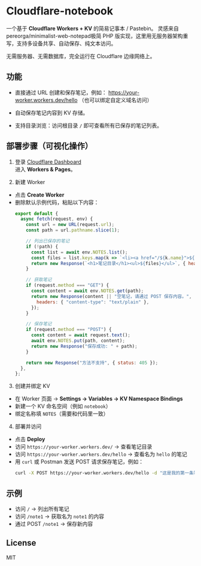 # Cloudflare-notebook
一个基于 **Cloudflare Workers + KV** 的简易记事本 / Pastebin。 
灵感来自pereorga/minimalist-web-notepad极简 PHP 版实现，这里用无服务器架构重写，支持多设备共享、自动保存、纯文本访问。

无需服务器、无需数据库，完全运行在 Cloudflare 边缘网络上。  

## 功能
- 直接通过 URL 创建和保存笔记，例如：
https://your-worker.workers.dev/hello （也可以绑定自定义域名访问）

- 自动保存笔记内容到 KV 存储。  
- 支持目录浏览：访问根目录 `/` 即可查看所有已保存的笔记列表。  

## 部署步骤（可视化操作）
1. 登录 [Cloudflare Dashboard](https://dash.cloudflare.com/)  
 进入 **Workers & Pages**。

2. 新建 Worker  
 - 点击 **Create Worker**  
 - 删除默认示例代码，粘贴以下内容：
   ```javascript
   export default {
     async fetch(request, env) {
       const url = new URL(request.url);
       const path = url.pathname.slice(1);

       // 列出已保存的笔记
       if (!path) {
         const list = await env.NOTES.list();
         const files = list.keys.map(k => `<li><a href="/${k.name}">${k.name}</a></li>`).join("");
         return new Response(`<h1>笔记目录</h1><ul>${files}</ul>`, { headers: { "content-type": "text/html" } });
       }

       // 获取笔记
       if (request.method === "GET") {
         const content = await env.NOTES.get(path);
         return new Response(content || "空笔记，请通过 POST 保存内容。", {
           headers: { "content-type": "text/plain" },
         });
       }

       // 保存笔记
       if (request.method === "POST") {
         const content = await request.text();
         await env.NOTES.put(path, content);
         return new Response("保存成功: " + path);
       }

       return new Response("方法不支持", { status: 405 });
     },
   };
   ```

3. 创建并绑定 KV  
 - 在 Worker 页面 → **Settings → Variables → KV Namespace Bindings**  
 - 新建一个 KV 命名空间（例如 `notebook`）  
 - 绑定名称填 `NOTES`（需要和代码里一致）  

4. 部署并访问  
 - 点击 **Deploy**  
 - 访问 `https://your-worker.workers.dev/` → 查看笔记目录  
 - 访问 `https://your-worker.workers.dev/hello` → 查看名为 `hello` 的笔记  
 - 用 `curl` 或 Postman 发送 POST 请求保存笔记，例如：
   ```bash
   curl -X POST https://your-worker.workers.dev/hello -d "这是我的第一条笔记"
   ```

## 示例
- 访问 `/` → 列出所有笔记  
- 访问 `/note1` → 获取名为 `note1` 的内容  
- 通过 POST `/note1` → 保存新内容  

## License
MIT
